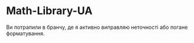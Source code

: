 # Math-Library-UA

Ви потрапили в бранчу, де я активно виправляю неточності або погане форматування.
